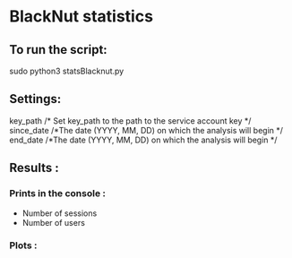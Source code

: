 # BlackNut statistics

## To run the script:
sudo python3 statsBlacknut.py

## Settings:
key_path    /* Set key_path to the path to the service account key */   
since_date  /*The date (YYYY, MM, DD) on which the analysis will begin */   
end_date    /*The date (YYYY, MM, DD) on which the analysis will begin */

## Results :
### Prints in the console :
- Number of sessions   
- Number of users   

### Plots :
